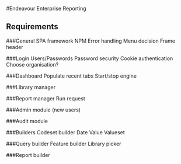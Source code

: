 #Endeavour Enterprise Reporting

## Requirements

###General
 SPA framework
 NPM
 Error handling
 Menu decision
 Frame header

###Login
 Users/Passwords
 Password security
 Cookie authentication
 Choose organisation?
 
###Dashboard
 Populate recent tabs
 Start/stop engine
 
###Library manager
 
###Report manager
 Run request

###Admin module (new users)

###Audit module

###Builders
 Codeset builder
 Date
 Value
 Valueset

###Query builder
 Feature builder
 Library picker
 
###Report builder